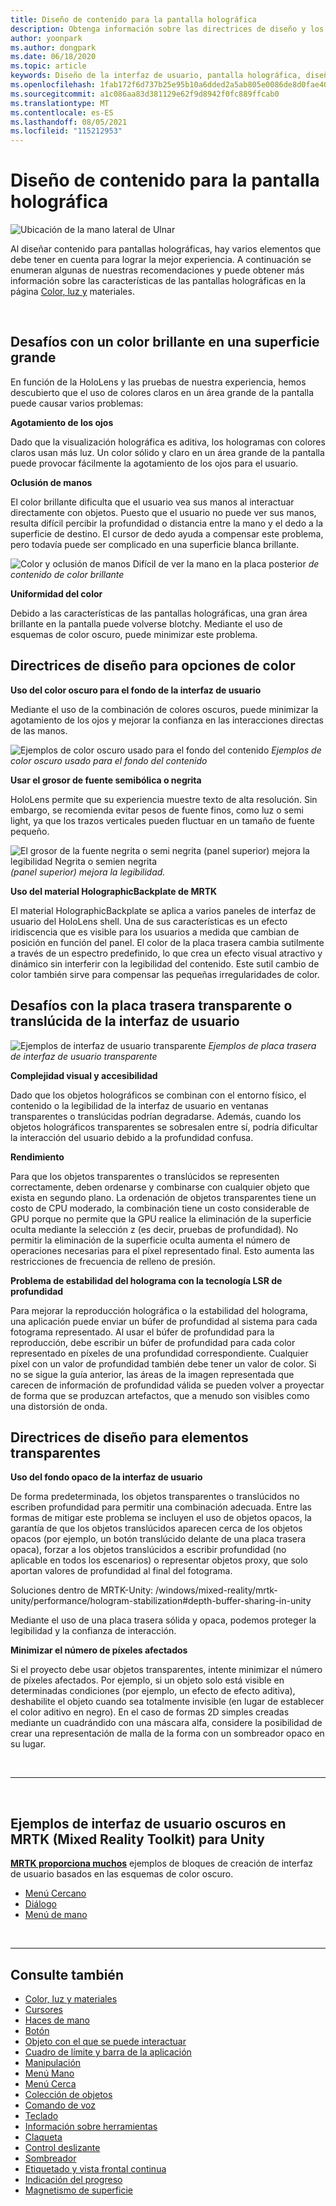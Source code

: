```yaml
---
title: Diseño de contenido para la pantalla holográfica
description: Obtenga información sobre las directrices de diseño y los procedimientos recomendados para la visualización holográfica en HoloLens dispositivos.
author: yoonpark
ms.author: dongpark
ms.date: 06/18/2020
ms.topic: article
keywords: Diseño de la interfaz de usuario, pantalla holográfica, diseño de contenido, tema oscuro, tema claro, casco de realidad mixta, casco de windows de realidad mixta, casco de realidad virtual, HoloLens, MRTK, Mixed Reality Toolkit, diseño, píxeles
ms.openlocfilehash: 1fab172f6d737b25e95b10a6dded2a5ab805e0086de8d0fae40c5a6a4ef7d805
ms.sourcegitcommit: a1c086aa83d381129e62f9d8942f0fc889ffcab0
ms.translationtype: MT
ms.contentlocale: es-ES
ms.lasthandoff: 08/05/2021
ms.locfileid: "115212953"
---
```

# <a name="designing-content-for-holographic-display"></a>Diseño de contenido para la pantalla holográfica

![Ubicación de la mano lateral de Ulnar](images/UX_Hero_DarkTheme.jpg)

Al diseñar contenido para pantallas holográficas, hay varios elementos que debe tener en cuenta para lograr la mejor experiencia. A continuación se enumeran algunas de nuestras recomendaciones y puede obtener más información sobre las características de las pantallas holográficas en la página [Color, luz y](color-light-and-materials.md) materiales.

<br>

## <a name="challenges-with-bright-color-on-a-large-surface"></a>Desafíos con un color brillante en una superficie grande 

En función de la HoloLens y las pruebas de nuestra experiencia, hemos descubierto que el uso de colores claros en un área grande de la pantalla puede causar varios problemas: 

**Agotamiento de los ojos** 

Dado que la visualización holográfica es aditiva, los hologramas con colores claros usan más luz. Un color sólido y claro en un área grande de la pantalla puede provocar fácilmente la agotamiento de los ojos para el usuario. 

**Oclusión de manos** 

El color brillante dificulta que el usuario vea sus manos al interactuar directamente con objetos. Puesto que el usuario no puede ver sus manos, resulta difícil percibir la profundidad o distancia entre la mano y el dedo a la superficie de destino. El cursor de dedo ayuda a compensar este problema, pero todavía puede ser complicado en una superficie blanca brillante. 

![Color y oclusión de manos Difícil de ver la mano en la placa posterior ](images/color_handocclusion.jpg)
 *de contenido de color brillante*

**Uniformidad del color**

Debido a las características de las pantallas holográficas, una gran área brillante en la pantalla puede volverse blotchy. Mediante el uso de esquemas de color oscuro, puede minimizar este problema. 

## <a name="design-guidelines-for-color-choices"></a>Directrices de diseño para opciones de color

**Uso del color oscuro para el fondo de la interfaz de usuario**

Mediante el uso de la combinación de colores oscuros, puede minimizar la agotamiento de los ojos y mejorar la confianza en las interacciones directas de las manos. 

![Ejemplos de color oscuro usado para el fondo del contenido ](images/color_dark_examples.jpg)
 *Ejemplos de color oscuro usado para el fondo del contenido*

**Usar el grosor de fuente semibólica o negrita**

HoloLens permite que su experiencia muestre texto de alta resolución. Sin embargo, se recomienda evitar pesos de fuente finos, como luz o semi light, ya que los trazos verticales pueden fluctuar en un tamaño de fuente pequeño. 

![El grosor de la fuente negrita o semi negrita (panel superior) mejora la legibilidad Negrita o semien negrita ](images/color_font_examples.jpg)
 *(panel superior) mejora la legibilidad.*

**Uso del material HolographicBackplate de MRTK**

El material HolographicBackplate se aplica a varios paneles de interfaz de usuario del HoloLens shell. Una de sus características es un efecto iridiscencia que es visible para los usuarios a medida que cambian de posición en función del panel. El color de la placa trasera cambia sutilmente a través de un espectro predefinido, lo que crea un efecto visual atractivo y dinámico sin interferir con la legibilidad del contenido. Este sutil cambio de color también sirve para compensar las pequeñas irregularidades de color. 


## <a name="challenges-with-transparent-or-translucent-ui-backplate"></a>Desafíos con la placa trasera transparente o translúcida de la interfaz de usuario 

![Ejemplos de interfaz de usuario transparente ](images/color_transparent_examples.jpg)
 *Ejemplos de placa trasera de interfaz de usuario transparente*

**Complejidad visual y accesibilidad**

Dado que los objetos holográficos se combinan con el entorno físico, el contenido o la legibilidad de la interfaz de usuario en ventanas transparentes o translúcidas podrían degradarse. Además, cuando los objetos holográficos transparentes se sobresalen entre sí, podría dificultar la interacción del usuario debido a la profundidad confusa.

**Rendimiento**

Para que los objetos transparentes o translúcidos se representen correctamente, deben ordenarse y combinarse con cualquier objeto que exista en segundo plano. La ordenación de objetos transparentes tiene un costo de CPU moderado, la combinación tiene un costo considerable de GPU porque no permite que la GPU realice la eliminación de la superficie oculta mediante la selección z (es decir, pruebas de profundidad). No permitir la eliminación de la superficie oculta aumenta el número de operaciones necesarias para el píxel representado final. Esto aumenta las restricciones de frecuencia de relleno de presión.

**Problema de estabilidad del holograma con la tecnología LSR de profundidad**

Para mejorar la reproducción holográfica o la estabilidad del holograma, una aplicación puede enviar un búfer de profundidad al sistema para cada fotograma representado. Al usar el búfer de profundidad para la reproducción, debe escribir un búfer de profundidad para cada color representado en píxeles de una profundidad correspondiente. Cualquier píxel con un valor de profundidad también debe tener un valor de color. Si no se sigue la guía anterior, las áreas de la imagen representada que carecen de información de profundidad válida se pueden volver a proyectar de forma que se produzcan artefactos, que a menudo son visibles como una distorsión de onda.


## <a name="design-guidelines-for-transparent-elements"></a>Directrices de diseño para elementos transparentes

**Uso del fondo opaco de la interfaz de usuario**

De forma predeterminada, los objetos transparentes o translúcidos no escriben profundidad para permitir una combinación adecuada. Entre las formas de mitigar este problema se incluyen el uso de objetos opacos, la garantía de que los objetos translúcidos aparecen cerca de los objetos opacos (por ejemplo, un botón translúcido delante de una placa trasera opaca), forzar a los objetos translúcidos a escribir profundidad (no aplicable en todos los escenarios) o representar objetos proxy, que solo aportan valores de profundidad al final del fotograma.

Soluciones dentro de MRTK-Unity: /windows/mixed-reality/mrtk-unity/performance/hologram-stabilization#depth-buffer-sharing-in-unity  

Mediante el uso de una placa trasera sólida y opaca, podemos proteger la legibilidad y la confianza de interacción.

**Minimizar el número de píxeles afectados**

Si el proyecto debe usar objetos transparentes, intente minimizar el número de píxeles afectados. Por ejemplo, si un objeto solo está visible en determinadas condiciones (por ejemplo, un efecto de efecto aditiva), deshabilite el objeto cuando sea totalmente invisible (en lugar de establecer el color aditivo en negro). En el caso de formas 2D simples creadas mediante un cuadrándido con una máscara alfa, considere la posibilidad de crear una representación de malla de la forma con un sombreador opaco en su lugar. 

<br/>

---

<br/>

## <a name="dark-ui-examples-in-mrtk-mixed-reality-toolkit-for-unity"></a>Ejemplos de interfaz de usuario oscuros en MRTK (Mixed Reality Toolkit) para Unity

**[MRTK proporciona muchos](https://github.com/Microsoft/MixedRealityToolkit-Unity)** ejemplos de bloques de creación de interfaz de usuario basados en las esquemas de color oscuro.

* [Menú Cercano](/windows/mixed-reality/mrtk-unity/features/ux-building-blocks/near-menu)
* [Diálogo](/windows/mixed-reality/mrtk-unity/features/ux-building-blocks/dialog)
* [Menú de mano](/windows/mixed-reality/mrtk-unity/features/ux-building-blocks/hand-menu)

<br>

---

## <a name="see-also"></a>Consulte también

* [Color, luz y materiales](color-light-and-materials.md)
* [Cursores](cursors.md)
* [Haces de mano](point-and-commit.md)
* [Botón](button.md)
* [Objeto con el que se puede interactuar](interactable-object.md)
* [Cuadro de límite y barra de la aplicación](app-bar-and-bounding-box.md)
* [Manipulación](direct-manipulation.md)
* [Menú Mano](hand-menu.md)
* [Menú Cerca](near-menu.md)
* [Colección de objetos](object-collection.md)
* [Comando de voz](voice-input.md)
* [Teclado](keyboard.md)
* [Información sobre herramientas](tooltip.md)
* [Claqueta](slate.md)
* [Control deslizante](slider.md)
* [Sombreador](shader.md)
* [Etiquetado y vista frontal continua](billboarding-and-tag-along.md)
* [Indicación del progreso](progress.md)
* [Magnetismo de superficie](surface-magnetism.md)